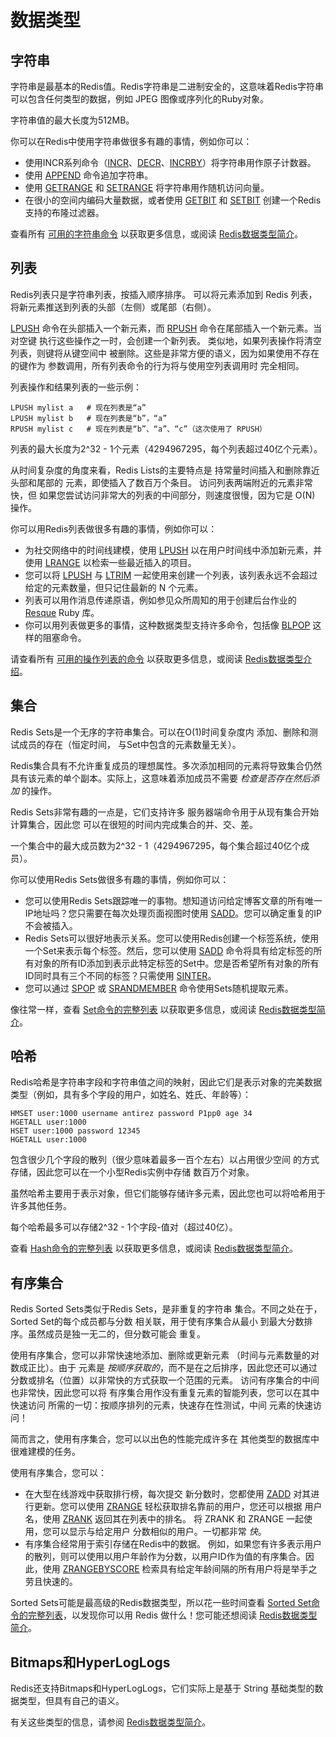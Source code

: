数据类型
===

<a name="strings"></a>
字符串
---

字符串是最基本的Redis值。Redis字符串是二进制安全的，这意味着Redis字符串可以包含任何类型的数据，例如
JPEG 图像或序列化的Ruby对象。

字符串值的最大长度为512MB。

你可以在Redis中使用字符串做很多有趣的事情，例如你可以：

* 使用INCR系列命令（[INCR](/commands/incr.md)、[DECR](/commands/decr.md)、[INCRBY](/commands/incrby.md)）将字符串用作原子计数器。
* 使用 [APPEND](/commands/append.md) 命令追加字符串。
* 使用 [GETRANGE](/commands/getrange.md) 和 [SETRANGE](/commands/setrange.md) 将字符串用作随机访问向量。
* 在很小的空间内编码大量数据，或者使用 [GETBIT](/commands/getbit.md) 和 [SETBIT](/commands/setbit.md) 创建一个Redis支持的布隆过滤器。

查看所有 [可用的字符串命令](https://redis.io/commands#string) 以获取更多信息，或阅读 [Redis数据类型简介](/topics/data-types-intro.md)。

<a name="lists"></a>
列表
---

Redis列表只是字符串列表，按插入顺序排序。
可以将元素添加到 Redis 列表，将新元素推送到列表的头部（左侧）或尾部（右侧）。

[LPUSH](/commands/lpush.md) 命令在头部插入一个新元素，而
[RPUSH](/commands/rpush.md) 命令在尾部插入一个新元素。当对空键
执行这些操作之一时，会创建一个新列表。
类似地，如果列表操作将清空列表，则键将从键空间中
被删除。这些是非常方便的语义，因为如果使用不存在的键作为
参数调用，所有列表命令的行为将与使用空列表调用时
完全相同。

列表操作和结果列表的一些示例：

    LPUSH mylist a   # 现在列表是“a”
    LPUSH mylist b   # 现在列表是“b”，“a”
    RPUSH mylist c   # 现在列表是“b”、“a”、“c”（这次使用了 RPUSH）

列表的最大长度为2^32 - 1个元素（4294967295，每个列表超过40亿个元素）。

从时间复杂度的角度来看，Redis Lists的主要特点是
持常量时间插入和删除靠近头部和尾部的
元素，即使插入了数百万个条目。
访问列表两端附近的元素非常快，但
如果您尝试访问非常大的列表的中间部分，则速度很慢，因为它是
O(N) 操作。

你可以用Redis列表做很多有趣的事情，例如你可以：

* 为社交网络中的时间线建模，使用 [LPUSH](/commands/lpush.md) 以在用户时间线中添加新元素，并使用 [LRANGE](/commands/lrange.md) 以检索一些最近插入的项目。
* 您可以将 [LPUSH](/commands/lpush.md) 与 [LTRIM](/commands/ltrim.md) 一起使用来创建一个列表，该列表永远不会超过给定的元素数量，但只记住最新的 N 个元素。
* 列表可以用作消息传递原语，例如参见众所周知的用于创建后台作业的 [Resque](https://github.com/resque/resque) Ruby 库。
* 你可以用列表做更多的事情，这种数据类型支持许多命令，包括像 [BLPOP](/commands/blpop.md) 这样的阻塞命令。

请查看所有 [可用的操作列表的命令](https://redis.io/commands#list) 以获取更多信息，或阅读 [Redis数据类型介绍](/topics/data-types-intro.md)。

<a name="sets"></a>
集合
---

Redis Sets是一个无序的字符串集合。可以在O(1)时间复杂度内
添加、删除和测试成员的存在（恒定时间，
与Set中包含的元素数量无关）。

Redis集合具有不允许重复成员的理想属性。多次添加相同的元素将导致集合仍然具有该元素的单个副本。实际上，这意味着添加成员不需要 *检查是否存在然后添加* 的操作。

Redis Sets非常有趣的一点是，它们支持许多
服务器端命令用于从现有集合开始计算集合，因此您
可以在很短的时间内完成集合的并、交、差。

一个集合中的最大成员数为2^32 - 1（4294967295，每个集合超过40亿个成员）。

你可以使用Redis Sets做很多有趣的事情，例如你可以：

* 您可以使用Redis Sets跟踪唯一的事物。想知道访问给定博客文章的所有唯一IP地址吗？您只需要在每次处理页面视图时使用 [SADD](/commands/sadd.md)。您可以确定重复的IP不会被插入。
* Redis Sets可以很好地表示关系。您可以使用Redis创建一个标签系统，使用一个Set来表示每个标签。然后，您可以使用 [SADD](/commands/sadd.md) 命令将具有给定标签的所有对象的所有ID添加到表示此特定标签的Set中。您是否希望所有对象的所有ID同时具有三个不同的标签？只需使用 [SINTER](/commands/sinter.md)。
* 您可以通过 [SPOP](/commands/spop.md) 或 [SRANDMEMBER](/commands/srandmember.md) 命令使用Sets随机提取元素。


像往常一样，查看 [Set命令的完整列表](https://redis.io/commands#set) 以获取更多信息，或阅读 [Redis数据类型简介](/topics/data-types-intro.md)。

<a name="hashes"></a>
哈希
---

Redis哈希是字符串字段和字符串值之间的映射，因此它们是表示对象的完美数据类型（例如，具有多个字段的用户，如姓名、姓氏、年龄等）：

    HMSET user:1000 username antirez password P1pp0 age 34
    HGETALL user:1000
    HSET user:1000 password 12345
    HGETALL user:1000

包含很少几个字段的散列（很少意味着最多一百个左右）以占用很少空间
的方式存储，因此您可以在一个小型Redis实例中存储
数百万个对象。

虽然哈希主要用于表示对象，但它们能够存储许多元素，因此您也可以将哈希用于许多其他任务。

每个哈希最多可以存储2^32 - 1个字段-值对（超过40亿）。

查看 [Hash命令的完整列表](https://redis.io/commands#hash) 以获取更多信息，或阅读 [Redis数据类型简介](/topics/data-types-intro.md)。

<a name="sorted-sets"></a>
有序集合
---

Redis Sorted Sets类似于Redis Sets，是非重复的字符串
集合。不同之处在于，Sorted Set的每个成员都与分数
相关联，用于使有序集合从最小
到最大分数排序。虽然成员是独一无二的，但分数可能会
重复。

使用有序集合，您可以非常快速地添加、删除或更新元素
（时间与元素数量的对数成正比）。由于
元素是 *按顺序获取的*，而不是在之后排序，因此您还可以通过
分数或排名（位置）以非常快的方式获取一个范围的元素。
访问有序集合的中间也非常快，因此您可以将
有序集合用作没有重复元素的智能列表，您可以在其中快速访问
所需的一切：按顺序排列的元素，快速存在性测试，中间
元素的快速访问！

简而言之，使用有序集合，您可以以出色的性能完成许多在
其他类型的数据库中很难建模的任务。

使用有序集合，您可以：

* 在大型在线游戏中获取排行榜，每次提交
新分数时，您都使用 [ZADD](/commands/zadd.md) 对其进行更新。您可以使用
[ZRANGE](/commands/zrange.md) 轻松获取排名靠前的用户，您还可以根据
用户名，使用 [ZRANK](/commands/zrank.md) 返回其在列表中的排名。
将 ZRANK 和 ZRANGE 一起使用，您可以显示与给定用户
分数相似的用户。一切都非常 *快*。
* 有序集合经常用于索引存储在Redis中的数据。
例如，如果您有许多表示用户的散列，则可以使用以用户年龄作为分数，以用户ID作为值的有序集合。因此，使用 [ZRANGEBYSCORE](/commands/zrangebyscore.md) 检索具有给定年龄间隔的所有用户将是举手之劳且快速的。


Sorted Sets可能是最高级的Redis数据类型，所以花一些时间查看 [Sorted Set命令的完整列表](https://redis.io/commands#sorted_set)，以发现你可以用 Redis 做什么！您可能还想阅读 [Redis数据类型简介](/topics/data-types-intro.md)。

Bitmaps和HyperLogLogs
---

Redis还支持Bitmaps和HyperLogLogs，它们实际上是基于
String 基础类型的数据类型，但具有自己的语义。

有关这些类型的信息，请参阅 [Redis数据类型简介](/topics/data-types-intro.md)。
